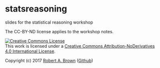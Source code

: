 # statsreasoning
slides for the statistical reasoning workshop

The CC-BY-ND license applies to the workshop notes.

<a rel="license" href="http://creativecommons.org/licenses/by-nd/4.0/"><img alt="Creative Commons License" style="border-width:0" src="https://i.creativecommons.org/l/by-nd/4.0/88x31.png" /></a><br />This work is licensed under a <a rel="license" href="http://creativecommons.org/licenses/by-nd/4.0/">Creative Commons Attribution-NoDerivatives 4.0 International License</a>.

Copyright (c) 2017 <a href="www.robbtech.com">Robert A. Brown</a> (<a href="https://github.com/robb-brown">Github</a>)
